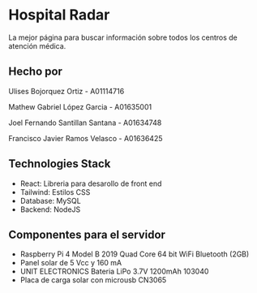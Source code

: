 # Hospital Radar

La mejor página para buscar información sobre todos los centros de atención médica.

## Hecho por

Ulises Bojorquez Ortiz - A01114716

Mathew Gabriel López Garcia - A01635001

Joel Fernando Santillan Santana  - A01634748

Francisco Javier Ramos Velasco - A01636425

## Technologies Stack

* React: Libreria para desarollo de front end
* Tailwind: Estilos CSS
* Database: MySQL
* Backend: NodeJS

## Componentes para el servidor

* Raspberry Pi 4 Model B 2019 Quad Core 64 bit WiFi Bluetooth (2GB)
* Panel solar de 5 Vcc y 160 mA
* UNIT ELECTRONICS Bateria LiPo 3.7V 1200mAh 103040
* Placa de carga solar con microusb CN3065

